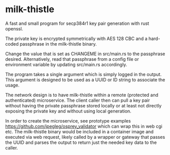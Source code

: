 # milk-thistle
A fast and small program for secp384r1 key pair generation with rust openssl.

The private key is encrypted symmetrically with AES 128 CBC and a hard-coded passphrase in the milk-thistle binary.

Change the value that is set as CHANGEME in src/main.rs to the passphrase desired. Alternatively, read that passphrase from a config file or environment variable by updating src/main.rs accordingly.

The program takes a single argument which is simply logged in the output. This argument is designed to be used as a UUID or ID string to associate the usage.

The network design is to have milk-thistle within a remote (protected and authenticated) microservice.
The client caller then can pull a key pair without having the private passphrase stored locally or at least not directly exposing the private key and without using local generation. 

In order to create the microservice, see prototype examples https://github.com/jpegleg/osprey_validator which can wrap this in web cgi etc. The milk-thistle binary would be included in a container image and executed via web request, likely called by a wrapper or gateway that passes the UUID and parses the output to return just the needed key data to the caller.
